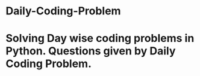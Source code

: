 # Daily-Coding-Problem
# Solving Day wise coding problems in Python. Questions given by Daily Coding Problem.
